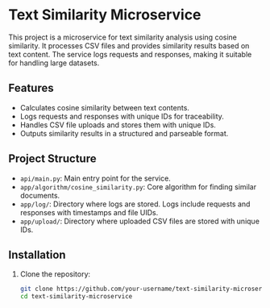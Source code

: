 # Text Similarity Microservice

This project is a microservice for text similarity analysis using cosine similarity. It processes CSV files and provides similarity results based on text content. The service logs requests and responses, making it suitable for handling large datasets.

## Features

- Calculates cosine similarity between text contents.
- Logs requests and responses with unique IDs for traceability.
- Handles CSV file uploads and stores them with unique IDs.
- Outputs similarity results in a structured and parseable format.

## Project Structure

- `api/main.py`: Main entry point for the service.
- `app/algorithm/cosine_similarity.py`: Core algorithm for finding similar documents.
- `app/log/`: Directory where logs are stored. Logs include requests and responses with timestamps and file UIDs.
- `app/upload/`: Directory where uploaded CSV files are stored with unique IDs.

## Installation

1. Clone the repository:
   ```bash
   git clone https://github.com/your-username/text-similarity-microservice.git
   cd text-similarity-microservice
